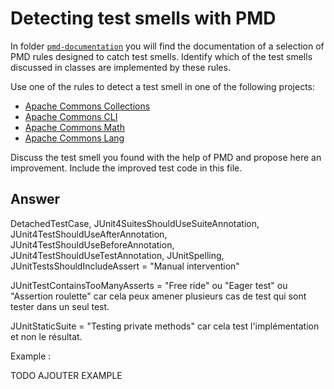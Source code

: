 # Detecting test smells with PMD

In folder [`pmd-documentation`](../pmd-documentation) you will find the documentation of a selection of PMD rules designed to catch test smells.
Identify which of the test smells discussed in classes are implemented by these rules.

Use one of the rules to detect a test smell in one of the following projects:

- [Apache Commons Collections](https://github.com/apache/commons-collections)
- [Apache Commons CLI](https://github.com/apache/commons-cli)
- [Apache Commons Math](https://github.com/apache/commons-math)
- [Apache Commons Lang](https://github.com/apache/commons-lang)

Discuss the test smell you found with the help of PMD and propose here an improvement.
Include the improved test code in this file.

## Answer

DetachedTestCase, JUnit4SuitesShouldUseSuiteAnnotation, JUnit4TestShouldUseAfterAnnotation, JUnit4TestShouldUseBeforeAnnotation, JUnit4TestShouldUseTestAnnotation, JUnitSpelling, JUnitTestsShouldIncludeAssert = "Manual intervention"

JUnitTestContainsTooManyAsserts = "Free ride" ou "Eager test" ou "Assertion roulette" car cela peux amener plusieurs cas de test qui sont tester dans un seul test.

JUnitStaticSuite = "Testing private methods" car cela test l'implémentation et non le résultat.

Example :

TODO AJOUTER EXAMPLE
